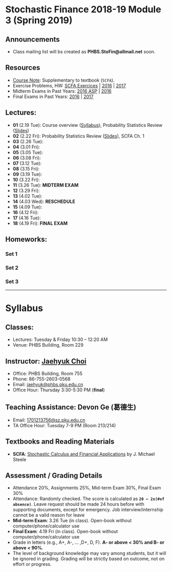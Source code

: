 # Stochastic Finance 2018-19 Module 3 (Spring 2019)

## Announcements
* Class mailing list will bs created as __PHBS.StoFin@allmail.net__ soon.

## Resources
* [Course Note](files/SCFA_Notes.pdf): Supplementary to textbook (`SCFA`).
* Exercise Problems, HW: [SCFA Exercices](files/SCFA_Exercise_Solution.pdf) | [2016](files/SF2016_HW_Solution.pdf) | [2017](files/SF2017_HW_Solution.pdf)
* Midterm Exams in Past Years: [2016 ASP](files/ASP2016_Midterm.pdf) | [2016](files/SF2016_Midterm.pdf)
* Final Exams in Past Years: [2016](files/SF2016_Final.pdf) | [2017](files/SF2017_Final.pdf)

## Lectures: 
* __01__ (2.19 Tue): Course overview ([Syllabus](files/syllabus.pdf)), Probability Statistics Review ([Slides](files/Prob_Stat_Review.pdf))
* __02__ (2.22 Fri): Probability Statistics Review ([Slides](files/Prob_Stat_Review.pdf)), SCFA Ch. 1
* __03__ (2.26 Tue):
* __04__ (3.01 Fri):
* __05__ (3.05 Tue):
* __06__ (3.08 Fri):
* __07__ (3.12 Tue):
* __08__ (3.15 Fri):
* __09__ (3.19 Tue):
* __10__ (3.22 Fri):
* __11__ (3.26 Tue): __MIDTERM EXAM__
* __12__ (3.29 Fri):
* __13__ (4.02 Tue):
* __14__ (4.03 Wed): __RESCHEDULE__
* __15__ (4.09 Tue):
* __16__ (4.12 Fri):
* __17__ (4.16 Tue):
* __18__ (4.19 Fri): __FINAL EXAM__

## Homeworks: 
### __Set 1__ 
### __Set 2__ 
### __Set 3__ 

***
# Syllabus

## Classes:
* Lectures: Tuesday & Friday 10:30 – 12:20 AM
* Venue: PHBS Building, Room 229

## Instructor: [Jaehyuk Choi](http://www.jaehyukchoi.net/phbs_en)
* Office: PHBS Building, Room 755
* Phone: 86-755-2603-0568
* Email: jaehyuk@phbs.pku.edu.cn
* Office Hour: Thursday 3:30-5:30 PM (__final__)

## Teaching Assistance: Devon Ge (葛德生)
* Email: 1701213756@sz.pku.edu.cn
* TA Office Hour: Tuesday 7-9 PM (Room 213/214)

## Textbooks and Reading Materials
* __SCFA__: [Stochastic Calculus and Financial Applications](http://www-stat.wharton.upenn.edu/~steele/StochasticCalculus.html) by J. Michael Steele

## Assessment / Grading Details
* Attendance 20%, Assignments 25%, Mid-term Exam 30%, Final Exam 30%
* Attendance: Randomly checked. The score is calculated as __`20 – 2x(#of absence)`__. Leave request should be made 24 hours before with supporting documents, except for emergency. Job interview/internship cannot be a valid reason for leave
* __Mid-term Exam__: 3.26 Tue (in class). Open-book without computer/phone/calculator use
* __Final Exam__: 4.19 Fri (in class). Open-book without computer/phone/calculator use
* Grade in letters (e.g., A+, A-, ... ,D+, D, F). __A- or above < 30% and B- or above < 90%__.
* The level of background knowledge may vary among students, but it will be ignored in grading. Grading will be strictly based on outcome, not on effort or progress.
